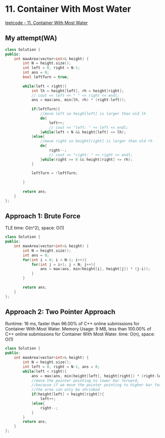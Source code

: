 # 11. Container With Most Water

[leetcode - 11. Container With Most Water](https://leetcode.com/problems/container-with-most-water/)

## My attempt(WA)
```cpp
class Solution {
public:
    int maxArea(vector<int>& height) {
        int N = height.size();
        int left = 0, right = N-1;
        int ans = 0;
        bool leftTurn = true;
        
        while(left < right){
            int lh = height[left], rh = height[right];
            // cout << left << " " << right << endl;
            ans = max(ans, min(lh, rh) * (right-left));
            
            if(leftTurn){
                //move left so heigh[left] is larger than old lh
                do{
                    left++;
                    // cout << "left: " << left << endl;
                }while(left < N && height[left] <= lh);
            }else{
                //move right so height[right] is larger than old rh
                do{
                    right--;
                    // cout << "right: " << right << endl;
                }while(right >= 0 && height[right] <= rh);
            }
            
            leftTurn = !leftTurn;
            
        }
        
        return ans;
    }
};
```

## Approach 1: Brute Force
TLE
time: O(n^2), space: O(1)

```cpp
class Solution {
public:
    int maxArea(vector<int>& height) {
        int N = height.size();
        int ans = 0;
        for(int i = 0; i < N-1; i++){
            for(int j = i+1; j < N; j++){
                ans = max(ans, min(height[i], height[j]) * (j-i));
            }
        }
            
        return ans;
    }
};
```

## Approach 2: Two Pointer Approach
Runtime: 16 ms, faster than 96.00% of C++ online submissions for Container With Most Water.
Memory Usage: 9 MB, less than 100.00% of C++ online submissions for Container With Most Water.
time: O(n), space: O(1)
```cpp
class Solution {
public:
    int maxArea(vector<int>& height) {
        int N = height.size();
        int left = 0, right = N-1, ans = 0;
        while(left < right){
            ans = max(ans, min(height[left], height[right]) * (right-left));
            //move the pointer pointing to lower bar forward,
            //because if we move the pointer pointing to higher bar forward, 
            //the area can only be shrinked
            if(height[left] < height[right]){
                left++;
            }else{
                right--;
            }
        }
        return ans;
    }
};
```
